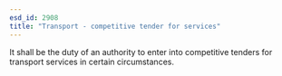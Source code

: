 ```yaml
---
esd_id: 2908
title: "Transport - competitive tender for services"
---
```


It shall be the duty of an authority to enter into competitive tenders for transport services in certain circumstances.

